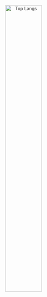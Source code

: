 <p align="center">
  <img src="https://github-readme-stats.vercel.app/api/top-langs/?username=marcelo1080p&theme=dark&hide_border=false&include_all_commits=true&count_private=true&layout=compact" alt="Top Langs" width="48%" />
</p>
